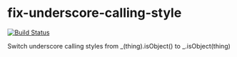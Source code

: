 fix-underscore-calling-style
============================

[![Build Status](https://travis-ci.org/xadn/fix-underscore-calling-style.png)](https://travis-ci.org/xadn/fix-underscore-calling-style)

Switch underscore calling styles from _(thing).isObject() to _.isObject(thing)
